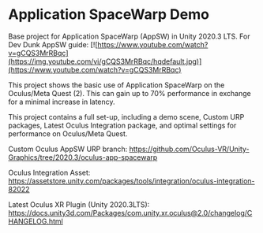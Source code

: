 # Application SpaceWarp Demo

Base project for Application SpaceWarp (AppSW) in Unity 2020.3 LTS. For Dev Dunk AppSW guide:
[![https://www.youtube.com/watch?v=gCQS3MrRBqc](https://img.youtube.com/vi/gCQS3MrRBqc/hqdefault.jpg)](https://www.youtube.com/watch?v=gCQS3MrRBqc)


This project shows the basic use of Application SpaceWarp on the Oculus/Meta Quest (2).
This can gain up to 70% performance in exchange for a minimal increase in latency.

This project contains a full set-up, including a demo scene, Custom URP packages, Latest Oculus Integration package, and optimal settings for performance on Oculus/Meta Quest.

Custom Oculus AppSW URP branch: https://github.com/Oculus-VR/Unity-Graphics/tree/2020.3/oculus-app-spacewarp

Oculus Integration Asset: https://assetstore.unity.com/packages/tools/integration/oculus-integration-82022

Latest Oculus XR Plugin (Unity 2020.3LTS): https://docs.unity3d.com/Packages/com.unity.xr.oculus@2.0/changelog/CHANGELOG.html

